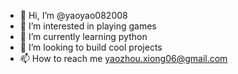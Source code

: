 - 👋 Hi, I’m @yaoyao082008
- 👀 I’m interested in playing games
- 🌱 I’m currently learning python
- 💞️ I’m looking to build cool projects
- 📫 How to reach me yaozhou.xiong06@gmail.com

<!---
yaoyao082008/yaoyao082008 is a ✨ special ✨ repository because its `README.md` (this file) appears on your GitHub profile.
You can click the Preview link to take a look at your changes.
--->
